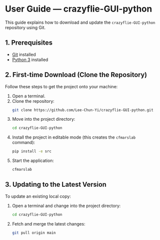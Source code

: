 # User Guide — crazyflie-GUI-python

This guide explains how to download and update the `crazyflie-GUI-python` repository using Git.

## 1. Prerequisites

- [Git](https://git-scm.com/downloads) installed
- [Python 3](https://www.python.org/downloads/) installed

## 2. First-time Download (Clone the Repository)

Follow these steps to get the project onto your machine:

1. Open a terminal.
2. Clone the repository:
   ```bash
   git clone https://github.com/Lee-Chun-Yi/crazyflie-GUI-python.git
   ```
3. Move into the project directory:
   ```bash
   cd crazyflie-GUI-python
   ```
4. Install the project in editable mode (this creates the `cfmarslab` command):
   ```bash
   pip install -e src
   ```
5. Start the application:
   ```bash
   cfmarslab
   ```

## 3. Updating to the Latest Version

To update an existing local copy:

1. Open a terminal and change into the project directory:
   ```bash
   cd crazyflie-GUI-python
   ```
2. Fetch and merge the latest changes:
   ```bash
   git pull origin main
   ```
